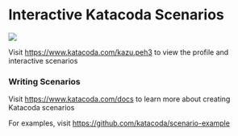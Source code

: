 # Interactive Katacoda Scenarios

[![](http://shields.katacoda.com/katacoda/kazu.peh3/count.svg)](https://www.katacoda.com/kazu.peh3 "Get your profile on Katacoda.com")

Visit https://www.katacoda.com/kazu.peh3 to view the profile and interactive scenarios

### Writing Scenarios
Visit https://www.katacoda.com/docs to learn more about creating Katacoda scenarios

For examples, visit https://github.com/katacoda/scenario-example
